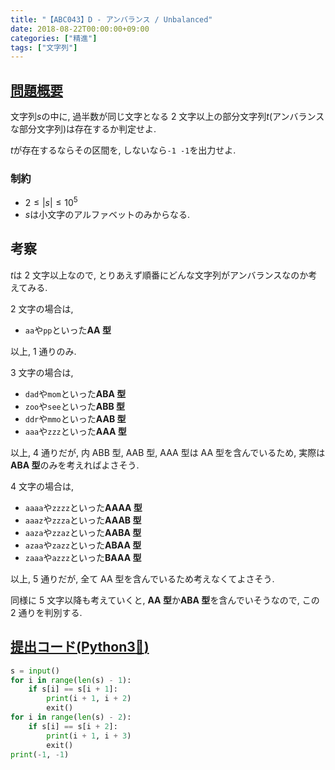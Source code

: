 ```yaml
---
title: "【ABC043】D - アンバランス / Unbalanced"
date: 2018-08-22T00:00:00+09:00
categories: ["精進"]
tags: ["文字列"]
---
```


## [問題概要](https://atcoder.jp/contests/abc043/tasks/arc059_b)

文字列$s$の中に, 過半数が同じ文字となる 2 文字以上の部分文字列$t$(アンバランスな部分文字列)は存在するか判定せよ.

$t$が存在するならその区間を, しないなら`-1 -1`を出力せよ.

### 制約

- $2 \leq |s| \leq 10^5$
- $s$は小文字のアルファベットのみからなる.

## 考察

$t$は 2 文字以上なので, とりあえず順番にどんな文字列がアンバランスなのか考えてみる.

2 文字の場合は,

- `aa`や`pp`といった**AA 型**

以上, 1 通りのみ.

3 文字の場合は,

- `dad`や`mom`といった**ABA 型**
- `zoo`や`see`といった**ABB 型**
- `ddr`や`mmo`といった**AAB 型**
- `aaa`や`zzz`といった**AAA 型**

以上, 4 通りだが, 内 ABB 型, AAB 型, AAA 型は AA 型を含んでいるため, 実際は**ABA 型**のみを考えればよさそう.

4 文字の場合は,

- `aaaa`や`zzzz`といった**AAAA 型**
- `aaaz`や`zzza`といった**AAAB 型**
- `aaza`や`zzaz`といった**AABA 型**
- `azaa`や`zazz`といった**ABAA 型**
- `zaaa`や`azzz`といった**BAAA 型**

以上, 5 通りだが, 全て AA 型を含んでいるため考えなくてよさそう.

同様に 5 文字以降も考えていくと, **AA 型**か**ABA 型**を含んでいそうなので, この 2 通りを判別する.

## [提出コード(Python3:snake:)](https://atcoder.jp/contests/abc043/submissions/3013859)

```python
s = input()
for i in range(len(s) - 1):
    if s[i] == s[i + 1]:
        print(i + 1, i + 2)
        exit()
for i in range(len(s) - 2):
    if s[i] == s[i + 2]:
        print(i + 1, i + 3)
        exit()
print(-1, -1)
```
